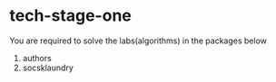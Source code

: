 # tech-stage-one

You are required to solve the labs(algorithms) in the packages below
1. authors
2. socsklaundry